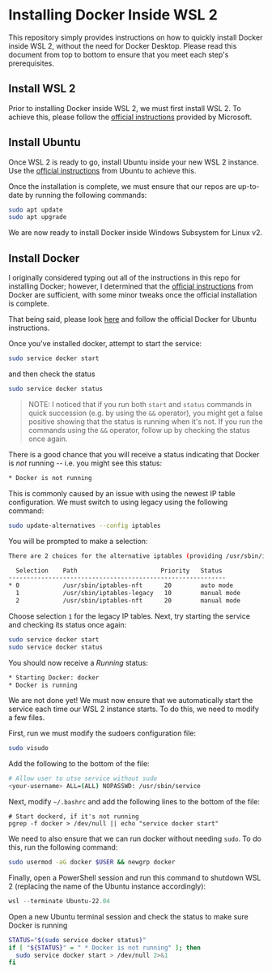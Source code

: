 # Installing Docker Inside WSL 2

This repository simply provides instructions on how to quickly install Docker inside WSL 2, without the need for Docker Desktop. Please read this document from top to bottom to ensure that you meet each step's prerequisites.

## Install WSL 2

Prior to installing Docker inside WSL 2, we must first install WSL 2. To achieve this, please follow the [official instructions](https://docs.microsoft.com/en-us/windows/wsl/install) provided by Microsoft.

## Install Ubuntu

Once WSL 2 is ready to go, install Ubuntu inside your new WSL 2 instance. Use the [official instructions](https://ubuntu.com/tutorials/install-ubuntu-on-wsl2-on-windows-10#1-overview) from Ubuntu to achieve this.

Once the installation is complete, we must ensure that our repos are up-to-date by running the following commands:

```bash
sudo apt update
sudo apt upgrade
```

We are now ready to install Docker inside Windows Subsystem for Linux v2.

## Install Docker

I originally considered typing out all of the instructions in this repo for installing Docker; however, I determined that the [official instructions](https://docs.docker.com/engine/install/ubuntu/#installation-methods) from Docker are sufficient, with some minor tweaks once the official installation is complete.

That being said, please look [here](https://docs.docker.com/engine/install/ubuntu/#installation-methods) and follow the official Docker for Ubuntu instructions.

Once you've installed docker, attempt to start the service:

```bash
sudo service docker start
```

and then check the status

```bash
sudo service docker status
```

> NOTE: I noticed that if you run both `start` and `status` commands in quick succession (e.g. by using the `&&` operator), you might get a false positive showing that the status is running when it's not. If you run the commands using the `&&` operator, follow up by checking the status once again.

There is a good chance that you will receive a status indicating that Docker is _not_ running -- i.e. you might see this status:

```bash
* Docker is not running
```

This is commonly caused by an issue with using the newest IP table configuration. We must switch to using legacy using the following command:

```bash
sudo update-alternatives --config iptables
```

You will be prompted to make a selection:

```bash
There are 2 choices for the alternative iptables (providing /usr/sbin/iptables).

  Selection    Path                       Priority   Status
------------------------------------------------------------
* 0            /usr/sbin/iptables-nft      20        auto mode
  1            /usr/sbin/iptables-legacy   10        manual mode
  2            /usr/sbin/iptables-nft      20        manual mode
```

Choose selection `1` for the legacy IP tables. Next, try starting the service and checking its status once again:

```bash
sudo service docker start
sudo service docker status
```

You should now receive a _Running_ status:

```bash
* Starting Docker: docker                                                            [ OK ]
* Docker is running
```

We are not done yet! We must now ensure that we automatically start the service each time our WSL 2 instance starts. To do this, we need to modify a few files.

First, run we must modify the sudoers configuration file:

```bash
sudo visudo
```

Add the following to the bottom of the file:

```bash
# Allow user to utse service without sudo
<your-username> ALL=(ALL) NOPASSWD: /usr/sbin/service
```

Next, modify `~/.bashrc` and add the following lines to the bottom of the file:

```
# Start dockerd, if it's not running
pgrep -f docker > /dev/null || echo "service docker start"
```

We need to also ensure that we can run docker without needing `sudo`. To do this, run the following command:

```bash
sudo usermod -aG docker $USER && newgrp docker
```

Finally, open a PowerShell session and run this command to shutdown WSL 2 (replacing the name of the Ubuntu instance accordingly):

```powershell
wsl --terminate Ubuntu-22.04
```

Open a new Ubuntu terminal session and check the status to make sure Docker is running

```bash
STATUS="$(sudo service docker status)"
if [ "${STATUS}" = " * Docker is not running" ]; then
  sudo service docker start > /dev/null 2>&1
fi
```
